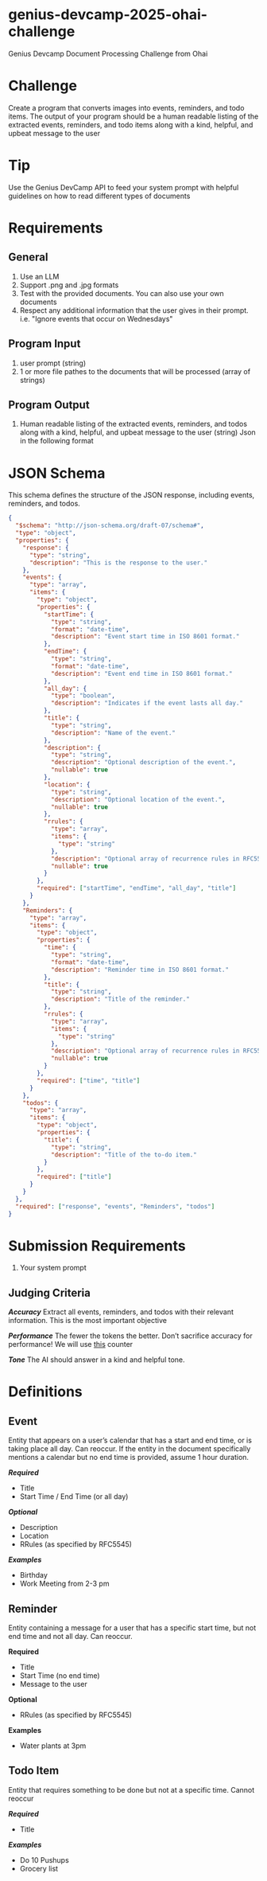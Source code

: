 # genius-devcamp-2025-ohai-challenge
Genius Devcamp Document Processing Challenge from Ohai

# Challenge
Create a program that converts images into events, reminders, and todo items. The output of your program should be a human readable listing of the extracted events, reminders, and todo items along with a kind, helpful, and upbeat message to the user 

# Tip
Use the Genius DevCamp API to feed your system prompt with helpful guidelines on how to read different types of documents

# Requirements
## General
1. Use an LLM
2. Support .png and .jpg formats
3. Test with the provided documents. You can also use your own documents
4. Respect any additional information that the user gives in their prompt. i.e. "Ignore events that occur on Wednesdays"

## Program Input
1. user prompt (string)
2. 1 or more file pathes to the documents that will be processed (array of strings)

## Program Output
1. Human readable listing of the extracted events, reminders, and todos along with a kind, helpful, and upbeat message to the user (string)
Json in the following format
# JSON Schema

This schema defines the structure of the JSON response, including events, reminders, and todos.

```json
{
  "$schema": "http://json-schema.org/draft-07/schema#",
  "type": "object",
  "properties": {
    "response": {
      "type": "string",
      "description": "This is the response to the user."
    },
    "events": {
      "type": "array",
      "items": {
        "type": "object",
        "properties": {
          "startTime": {
            "type": "string",
            "format": "date-time",
            "description": "Event start time in ISO 8601 format."
          },
          "endTime": {
            "type": "string",
            "format": "date-time",
            "description": "Event end time in ISO 8601 format."
          },
          "all_day": {
            "type": "boolean",
            "description": "Indicates if the event lasts all day."
          },
          "title": {
            "type": "string",
            "description": "Name of the event."
          },
          "description": {
            "type": "string",
            "description": "Optional description of the event.",
            "nullable": true
          },
          "location": {
            "type": "string",
            "description": "Optional location of the event.",
            "nullable": true
          },
          "rrules": {
            "type": "array",
            "items": {
              "type": "string"
            },
            "description": "Optional array of recurrence rules in RFC5545 format.",
            "nullable": true
          }
        },
        "required": ["startTime", "endTime", "all_day", "title"]
      }
    },
    "Reminders": {
      "type": "array",
      "items": {
        "type": "object",
        "properties": {
          "time": {
            "type": "string",
            "format": "date-time",
            "description": "Reminder time in ISO 8601 format."
          },
          "title": {
            "type": "string",
            "description": "Title of the reminder."
          },
          "rrules": {
            "type": "array",
            "items": {
              "type": "string"
            },
            "description": "Optional array of recurrence rules in RFC5545 format.",
            "nullable": true
          }
        },
        "required": ["time", "title"]
      }
    },
    "todos": {
      "type": "array",
      "items": {
        "type": "object",
        "properties": {
          "title": {
            "type": "string",
            "description": "Title of the to-do item."
          }
        },
        "required": ["title"]
      }
    }
  },
  "required": ["response", "events", "Reminders", "todos"]
}
```


# Submission Requirements
1. Your system prompt

## Judging Criteria
***Accuracy***
Extract all events, reminders, and todos with their relevant information.  This is the most important objective 

***Performance***
The fewer the tokens the better. Don’t sacrifice accuracy for performance!  We will use [this](https://platform.openai.com/tokenizer) counter  

***Tone***
The AI should answer in a kind and helpful tone. 

# Definitions
## Event
Entity that appears on a user’s calendar that has a start and end time, or is taking place all day. Can reoccur.  If the entity in the document specifically mentions a calendar but no end time is provided, assume 1 hour duration.

***Required***
* Title
* Start Time / End Time (or all day)

***Optional***
* Description
* Location
* RRules (as specified by RFC5545)

***Examples***
* Birthday
* Work Meeting from 2-3 pm

## Reminder
Entity containing a message for a user that has a specific start time, but not end time and not all day. Can reoccur.

**Required**
* Title
* Start Time (no end time)
* Message to the user

**Optional**
* RRules (as specified by RFC5545)

**Examples**
* Water plants at 3pm

## Todo Item
Entity that requires something to be done but not at a specific time. Cannot reoccur

***Required***
* Title

***Examples***
* Do 10 Pushups
* Grocery list
